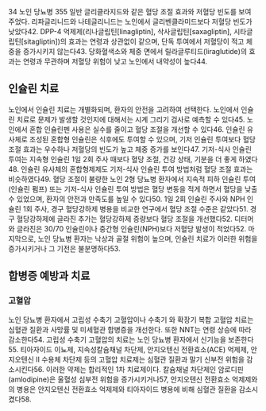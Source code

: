 34 노인 당뇨병 355
일반 글리클라지드와 같은 혈당 조절 효과와 저혈당 빈도를 보여 주었다. 리파글리니드와 나테글리니드는 노인에서 글리벤클라미드보다 저혈당 빈도가 낮았다42.
DPP-4 억제제(리나글립틴[linagliptin], 삭사글립틴[saxagliptin], 시타글립틴[sitagliptin])의 효과는 연령과 상관없이 같으며, 단독 투여에서 저혈당이 적고 체중을 증가시키지 않는다43. 당화혈색소와 체중 면에서 릴라글루티드(liraglutide)의 효과는 연령과 무관하며 저혈당 위험이 낮고 노인에서 내약성이 높다44.

## 인슐린 치료
노인에서 인슐린 치료는 개별화되며, 환자의 안전을 고려하여 선택한다. 노인에서 인슐린 치료로 문제가 발생할 것인지에 대해서는 시계 그리기 검사로 예측할 수 있다45. 노인에서 혼합 인슐린펜 사용은 실수를 줄이고 혈당 조절을 개선할 수 있다46. 인슐린 유사체로 조성된 혼합형 인슐린은 식후에도 투여할 수 있으며, 기저 인슐린 투여보다 혈당 조절 효과는 우수하나 저혈당의 빈도가 높고 체중 증가를 보인다47. 기저-식사 인슐린 투여는 지속형 인슐린 1일 2회 주사 때보다 혈당 조절, 건강 상태, 기분을 더 좋게 하였다48. 인슐린 유사체의 혼합형제제도 기저-식사 인슐린 투여 방법처럼 혈당 조절 효과는 비슷하였다49.
혈당 조절이 불량한 노인 2형 당뇨병 환자에서 지속적 피하 인슐린 투여(인슐린 펌프) 또는 기저-식사 인슐린 투여 방법은 혈당 변동을 적게 하면서 혈당을 낮출 수 있었으며, 환자의 안전과 만족도를 높일 수 있다50. 1일 2회 인슐린 주사와 NPH 인슐린 1회 주사, 경구 혈당강하제 병용을 비교한 연구에서 혈당 조절 수준은 같았다51. 경구 혈당강하제에 글라진 추가는 혈당강하제 증량보다 혈당 조절을 개선했다52. 디터머와 글라진은 30/70 인슐린이나 중간형 인슐린(NPH)보다 저혈당 발생이 적었다52. 마지막으로, 노인 당뇨병 환자는 낙상과 골절 위험이 높으며, 인슐린 치료가 이러한 위험을 증가시키거나 그 기전은 불분명하다53.

## 합병증 예방과 치료
### 고혈압
노인 당뇨병 환자에서 고립성 수축기 고혈압이나 수축기 와 확장기 복합 고혈압 치료는 심혈관 질환과 사망률 및 미세혈관 합병증을 개선한다. 또한 NNT는 연령 상승에 따라 감소한다54. 고립성 수축기 고혈압의 치료는 노인 당뇨병 환자에서 신기능을 보존한다55. 티아자이드 이뇨제, 지속성칼슘채널 차단제, 안지오텐신 전환효소(ACE) 억제제, 안지오텐신 II 수용체 차단제 등의 고혈압 치료제는 심혈관 질환과 말기 신부전 위험을 감소시킨다56. 이러한 약제는 합리적인 1차 치료제이다. 칼슘채널 차단제인 암로디핀(amlodipine)은 울혈성 심부전 위험을 증가시키거나57, 안지오텐신 전환효소 억제제와의 병용은 안지오텐신 전환효소 억제제와 티아자이드 병용에 비해 심혈관 질환을 감소시켰다58.